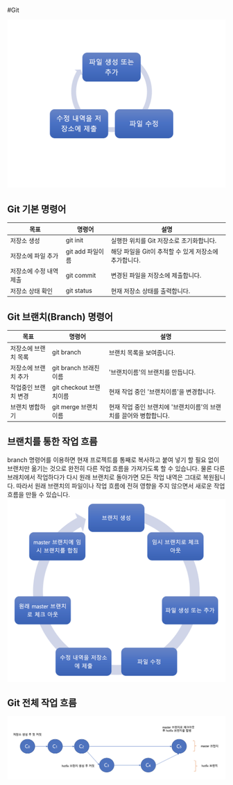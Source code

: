 #Git

<img src="images/working-basic.png">

## Git 기본 명령어
목표 | 명령어 | 설명
--- | --- | ---
저장소 생성 | git init | 실행한 위치를 Git 저장소로 초기화합니다.
저장소에 파일 추가 | git add 파일이름 | 해당 파일을 Git이 추적할 수 있게 저장소에 추가합니다.
저장소에 수정 내역 제출 | git commit | 변경된 파일을 저장소에 제출합니다.
저장소 상태 확인 | git status | 현재 저장소 상태를 출력합니다.

## Git 브랜치(Branch) 명령어
목표 | 명령어 | 설명
--- | --- | ---
저장소에 브랜치 목록 | git branch | 브랜치 목록을 보여줍니다.
저장소에 브랜치 추가 | git branch 브래친이름 | '브랜치이름'의 브랜치를 만듭니다.
작업중인 브랜치 변경 | git checkout 브랜치이름 | 현재 작업 중인 '브랜치이름'을 변경합니다.
브랜치 병합하기 | git merge 브랜치이름 | 현재 작업 중인 브랜치에 '브랜치이름'의 브랜치를 끌어와 병합합니다.

## 브랜치를 통한 작업 흐름
branch 명령어를 이용하면 현재 프로젝트를 통째로 복사하고 붙여 넣기 할 필요 없이 브랜치만 옮기는 것으로 완전히 다른 작업 흐름을 가져가도록 할 수 있습니다. 물론 다른 브래치에서 작업하다가 다시 원래 브랜치로 돌아가면 모든 작업 내역은 그대로 복원됩니다. 따라서 원래 브랜치의 파일이나 작업 흐름에 전혀 영향을 주지 않으면서 새로운 작업 흐름을 만들 수 있습니다.
<img src="images/working-with-branch.png">

## Git 전체 작업 흐름
<img src="images/working-branch-flow.png">
